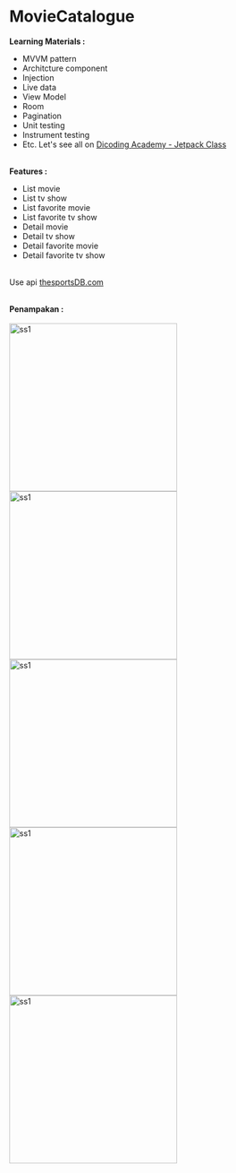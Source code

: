 # MovieCatalogue

**Learning Materials :**<br>
- MVVM pattern<br>
- Architcture component<br>
- Injection<br>
- Live data<br>
- View Model<br>
- Room<br>
- Pagination<br>
- Unit testing<br>
- Instrument testing<br>
- Etc. Let's see all on [Dicoding Academy - Jetpack Class](https://www.dicoding.com/academies/129/tutorials)<br><br>

**Features :**<br>
- List movie <br>
- List tv show<br>
- List favorite movie<br>
- List favorite tv show<br>
- Detail movie<br>
- Detail tv show<br>
- Detail favorite movie<br>
- Detail favorite tv show<br><br>

Use api [thesportsDB.com](thesportsDB.com)<br><br>

**Penampakan :**<br><br>
<img width="300" alt="ss1" src="https://user-images.githubusercontent.com/32474003/62001658-52a29500-b11f-11e9-95a4-891127c3e882.png">
<img width="300" alt="ss1" src="https://user-images.githubusercontent.com/32474003/62001659-533b2b80-b11f-11e9-8e96-cb7a07f327e5.png">
<img width="300" alt="ss1" src="https://user-images.githubusercontent.com/32474003/62001660-533b2b80-b11f-11e9-80c2-5eb03053a0be.png">
<img width="300" alt="ss1" src="https://user-images.githubusercontent.com/32474003/62001661-53d3c200-b11f-11e9-9868-85b10bf15944.png">
<img width="300" alt="ss1" src="https://user-images.githubusercontent.com/32474003/62001662-5504ef00-b11f-11e9-8b90-6bfa2ced2131.png">




